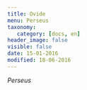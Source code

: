 ```yaml
---
title: Ovide 
menu: Perseus
taxonomy:
   category: [docs, en]
header_image: false
visible: false
date: 15-01-2016
modified: 18-06-2016
---
```



*Perseus*